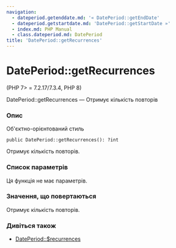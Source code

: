 ```yaml
---
navigation:
  - dateperiod.getenddate.md: '« DatePeriod::getEndDate'
  - dateperiod.getstartdate.md: 'DatePeriod::getStartDate »'
  - index.md: PHP Manual
  - class.dateperiod.md: DatePeriod
title: 'DatePeriod::getRecurrences'
---
```

# DatePeriod::getRecurrences

(PHP 7> = 7.2.17/7.3.4, PHP 8)

DatePeriod::getRecurrences — Отримує кількість повторів

### Опис

Об'єктно-орієнтований стиль

```methodsynopsis
public DatePeriod::getRecurrences(): ?int
```

Отримує кількість повторів.

### Список параметрів

Ця функція не має параметрів.

### Значення, що повертаються

Отримує кількість повторів.

### Дивіться також

-   [DatePeriod::$recurrences](class.dateperiod.md#dateperiod.props.recurrences)
